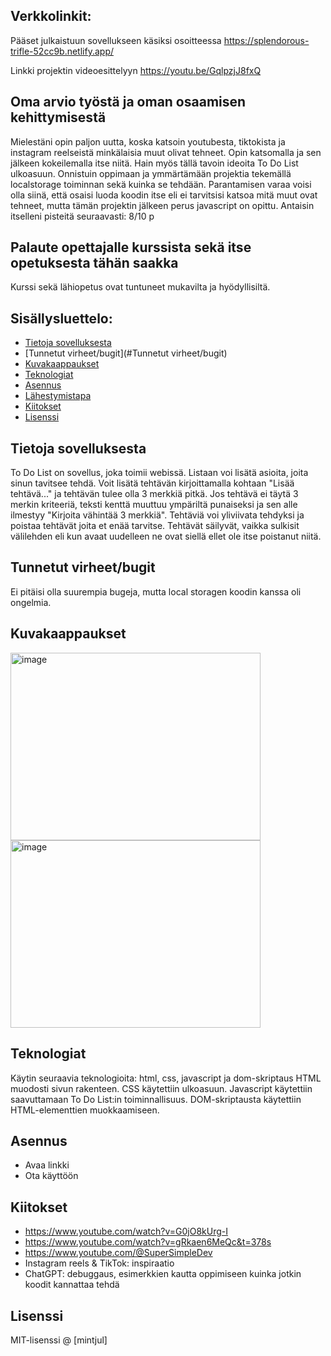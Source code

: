 ## Verkkolinkit:
Pääset julkaistuun sovellukseen käsiksi osoitteessa https://splendorous-trifle-52cc9b.netlify.app/

Linkki projektin videoesittelyyn https://youtu.be/GqlpzjJ8fxQ

## Oma arvio työstä ja oman osaamisen kehittymisestä
Mielestäni opin paljon uutta, koska katsoin youtubesta, tiktokista ja instagram reelseistä minkälaisia muut olivat tehneet.
Opin katsomalla ja sen jälkeen kokeilemalla itse niitä.
Hain myös tällä tavoin ideoita To Do List ulkoasuun.
Onnistuin oppimaan ja ymmärtämään projektia tekemällä localstorage toiminnan sekä kuinka se tehdään.
Parantamisen varaa voisi olla siinä, että osaisi luoda koodin itse eli ei tarvitsisi katsoa mitä muut ovat tehneet,
mutta tämän projektin jälkeen perus javascript on opittu.
Antaisin itselleni pisteitä seuraavasti: 8/10 p

## Palaute opettajalle kurssista sekä itse opetuksesta tähän saakka
Kurssi sekä lähiopetus ovat tuntuneet mukavilta ja hyödyllisiltä.


## Sisällysluettelo:

- [Tietoja sovelluksesta](#tietoja-sovelluksesta)
- [Tunnetut virheet/bugit](#Tunnetut virheet/bugit)
- [Kuvakaappaukset](#kuvakaappaukset)
- [Teknologiat](#teknologiat)
- [Asennus](#asennus)
- [Lähestymistapa](#lähestymistapa)
- [Kiitokset](#kiitokset)
- [Lisenssi](#lisenssi)

## Tietoja sovelluksesta
To Do List on sovellus, joka toimii webissä. Listaan voi lisätä asioita, joita sinun tavitsee tehdä. Voit lisätä tehtävän kirjoittamalla kohtaan "Lisää tehtävä..."
ja tehtävän tulee olla 3 merkkiä pitkä. Jos tehtävä ei täytä 3 merkin kriteeriä, teksti kenttä muuttuu ympäriltä punaiseksi ja sen alle ilmestyy "Kirjoita vähintää 3 merkkiä".
Tehtäviä voi yliviivata tehdyksi ja poistaa tehtävät joita et enää tarvitse. Tehtävät säilyvät, vaikka sulkisit välilehden eli kun avaat uudelleen ne ovat siellä ellet ole itse poistanut niitä.

## Tunnetut virheet/bugit
Ei pitäisi olla suurempia bugeja, mutta local storagen koodin kanssa oli ongelmia.

## Kuvakaappaukset
<img width="400" height="300" alt="image" src="https://github.com/user-attachments/assets/ddced4b1-5d56-43ce-8232-fbad2fad4092" />
<img width="400" height="300" alt="image" src="https://github.com/user-attachments/assets/22b7eeb6-d3cb-4c84-8d45-0aee740da71a" />


## Teknologiat 
Käytin seuraavia teknologioita: html, css, javascript ja dom-skriptaus
HTML muodosti sivun rakenteen. CSS käytettiin ulkoasuun. Javascript käytettiin saavuttamaan To Do List:in toiminnallisuus. DOM-skriptausta käytettiin HTML-elementtien muokkaamiseen.

## Asennus
- Avaa linkki
- Ota käyttöön

## Kiitokset
- https://www.youtube.com/watch?v=G0jO8kUrg-I  
- https://www.youtube.com/watch?v=gRkaen6MeQc&t=378s
- https://www.youtube.com/@SuperSimpleDev
- Instagram reels & TikTok: inspiraatio
- ChatGPT: debuggaus, esimerkkien kautta oppimiseen kuinka jotkin koodit kannattaa tehdä

## Lisenssi
MIT-lisenssi @ [mintjul]
